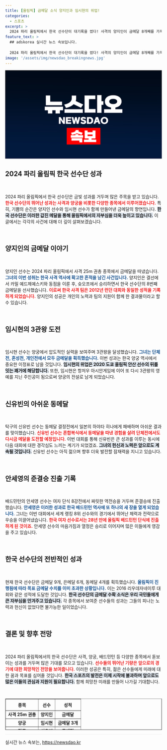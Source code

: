 ```yaml
---
title: [올림픽] 금메달 소식 양지인과 임시현의 위업!
categories:
  - 스포츠
excerpt: >
  2024 파리 올림픽에서 한국 선수단이 대기록을 썼다! 사격의 양지인이 금메달 8개째를 가져오며 역대 최고의 성적을 달성하고, 양궁의 임시현은 3관왕에 등극했다. 이제 더 이상의 역사적 순간이 기다리고 있다!
feature_text: >
  ## adskorea 실시간 뉴스 속보입니다.

  2024 파리 올림픽에서 한국 선수단이 대기록을 썼다! 사격의 양지인이 금메달 8개째를 가져오며 역대 최고의 성적을 달성하고, 양궁의 임시현은 3관왕에 등극했다. 이제 더 이상의 역사적 순간이 기다리고 있다!
image: '/assets/img/newsdao_breakingnews.jpg'
---
```


<p><img src="/assets/img/newsdao_breakingnews.jpg" alt="adskorea 속보" /></p>

<h2 data-ke-size="size26">2024 파리 올림픽 한국 선수단 성과</h2>

<p data-ke-size="size16">&nbsp;</p>

<p>2024 파리 올림픽에서 한국 선수단은 금빛 성과를 거두며 많은 주목을 받고 있습니다. <b><span style="color: #ee2323;">한국 선수단의 뛰어난 성과는 사격과 양궁을 비롯한 다양한 종목에서 이루어졌습니다.</span></b> 특히, 기쁨의 순간은 양지인 선수와 임시현 선수가 함께 만들어낸 금메달의 향연입니다. <b><span style="background-color: #21538527;">한국 선수단은 이러한 값진 메달을 통해 올림픽에서의 자부심을 더욱 높이고 있습니다.</span></b> 이 글에서는 각각의 사건에 대해 더 깊이 살펴보겠습니다.</p>

<p data-ke-size="size16">&nbsp;</p>

<h2>양지인의 금메달 이야기</h2>

<p data-ke-size="size16">&nbsp;</p>

<p>양지인 선수는 2024 파리 올림픽에서 사격 25m 권총 종목에서 금메달을 따냈습니다. <b><span style="color: #1a5490;">그녀의 이번 성취는 한국 사격 역사에 확고한 흔적을 남긴 사건입니다.</span></b> 양지인은 결선에서 카밀 예드제예스키와 동점을 이룬 후, 슛오프에서 승리하면서 한국 선수단의 8번째 금메달을 선사했습니다. <b><span style="color: #ee2323;">이로써 한국 사격 팀은 2012년 런던 대회와 동일한 성적을 기록하게 되었습니다.</span></b> 양지인의 성공은 개인의 노력과 팀의 지원이 함께 한 결과물이라고 할 수 있습니다.</p>

<p data-ke-size="size16">&nbsp;</p>

<h2>임시현의 3관왕 도전</h2>

<p data-ke-size="size16">&nbsp;</p>

<p>임시현 선수는 양궁에서 압도적인 실력을 보여주며 3관왕을 달성했습니다. <b><span style="color: #1a5490;">그녀는 단체전, 혼성전, 개인전에서 모두 금메달을 획득했습니다.</span></b> 이번 성과는 한국 양궁 역사에서 중요한 이정표로 남을 것입니다. <b><span style="background-color: #21538527;">임시현의 위업은 2020 도쿄 올림픽 안산 선수의 뒤를 잇는 쾌거에 해당합니다.</span></b> 또한, 임시현은 항저우 아시안게임에 이어 또 다시 3관왕의 영예를 지닌 주인공이 됨으로써 양궁의 전설로 남게 되었습니다.</p>

<p data-ke-size="size16">&nbsp;</p>

<h2>신유빈의 아쉬운 동메달</h2>

<p data-ke-size="size16">&nbsp;</p>

<p>탁구의 신유빈 선수는 동메달 결정전에서 일본의 하야타 히나에게 패배하며 아쉬운 결과를 맞이했습니다. <b><span style="color: #ee2323;">신유빈 선수는 혼합복식에서 동메달을 따낸 경험을 살려 단체전에서도 다시금 메달을 도전할 예정입니다.</span></b> 이번 대회를 통해 신유빈은 큰 성과를 이루는 동시에 다음 대회에 대한 경각심도 느끼는 계기가 되었겠죠. <b><span style="background-color: #21538527;">그녀의 헌신과 노력은 앞으로도 계속될 것입니다.</span></b> 신유빈 선수는 아직 젊으며 향후 더욱 발전할 잠재력을 지니고 있습니다.</p>

<p data-ke-size="size16">&nbsp;</p>

<h2>안세영의 준결승 진출 기록</h2>

<p data-ke-size="size16">&nbsp;</p>

<p>배드민턴의 안세영 선수는 여자 단식 8강전에서 짜릿한 역전승을 거두며 준결승에 진출했습니다. <b><span style="color: #1a5490;">안세영은 이러한 성과로 한국 배드민턴 역사에 또 하나의 새 장을 열게 되었습니다.</span></b> 그녀는 이번 대회에서 세계 랭킹 8위 선수와의 경기에서 뛰어난 체력과 전략으로 우승을 이끌어냈습니다. <b><span style="color: #ee2323;">한국 여자 선수로서는 28년 만에 올림픽 배드민턴 단식에 진출하게 된 것이죠.</span></b> 안세영 선수의 마음가짐과 열정은 승리로 이어지며 많은 이들에게 영감을 주고 있습니다.</p>

<p data-ke-size="size16">&nbsp;</p>

<h2>한국 선수단의 전반적인 성과</h2>

<p data-ke-size="size16">&nbsp;</p>

<p>현재 한국 선수단은 금메달 9개, 은메달 6개, 동메달 4개를 획득했습니다. <b><span style="color: #1a5490;">올림픽이 진행됨에 따라 목표 금메달 수치를 이미 초과한 상황입니다.</span></b> 이는 2016 리우데자네이루 대회와 같은 성적에 도달한 것입니다. <b><span style="background-color: #21538527;">한국 선수단의 금메달 수확 소식은 우리 국민들에게 큰 자부심을 안겨주고 있습니다.</span></b> 각 종목에서 보여준 선수들의 성과는 그들의 피나는 노력과 헌신이 없었다면 불가능한 일이었습니다.</p>

<p data-ke-size="size16">&nbsp;</p>

<h2>결론 및 향후 전망</h2>

<p data-ke-size="size16">&nbsp;</p>

<p>2024 파리 올림픽에서의 한국 선수단은 사격, 양궁, 배드민턴 등 다양한 종목에서 돋보이는 성과를 거두며 많은 기대를 모으고 있습니다. <b><span style="color: #ee2323;">선수들의 뛰어난 기량은 앞으로의 경기에 대한 희망적인 전망을 보여줍니다.</span></b> 이러한 성공은 특히, 젊은 선수들에게 미래에 대한 꿈과 목표를 심어줄 것입니다. <b><span style="background-color: #21538527;">한국 스포츠의 발전은 이제 시작에 불과하며 앞으로도 많은 이들의 관심과 지원이 필요합니다.</span></b> 함께 희망찬 미래를 만들어 나가길 기대합니다.</p>

<p data-ke-size="size16">&nbsp;</p>

<table style="width: 100%; height: 100px;" border="1">
    <tr>
        <th style="text-align: center; height: 29px;"><b>종목</b></th>
        <th style="text-align: center; height: 29px;"><b>선수</b></th>
        <th style="text-align: center; height: 29px;"><b>성적</b></th>
    </tr>
    <tr>
        <td style="text-align: center; height: 17px;"><b>사격 25m 권총</b></td>
        <td style="text-align: center; height: 17px;"><b>양지인</b></td>
        <td style="text-align: center; height: 17px;"><b>금메달</b></td>
    </tr>
    <tr>
        <td style="text-align: center; height: 17px;"><b>양궁</b></td>
        <td style="text-align: center; height: 17px;"><b>임시현</b></td>
        <td style="text-align: center; height: 17px;"><b>금메달 3개</b></td>
    </tr>
    <tr>
        <td style="text-align: center; height: 17px;"><b>탁구</b></td>
        <td style="text-align: center; height: 17px;"><b>신유빈</b></td>
        <td style="text-align: center; height: 17px;"><b>동메달</b></td>
    </tr>
    <tr>
        <td style="text-align: center; height: 17px;"><b>배드민턴</b></td>
        <td style="text-align: center; height: 17px;"><b>안세영</b></td>
        <td style="text-align: center; height: 17px;"><b>준결승 진출</b></td>
    </tr>
</table>

<hr style="height: 1px; border: 0; background-color: #eee;">
실시간 뉴스 속보는, <a href="https://newsdao.kr" rel="dofollow">https://newsdao.kr</a>


